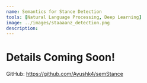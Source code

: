 ```yaml
---
name: Semantics for Stance Detection
tools: [Natural Language Processing, Deep Learning]
image: ../images/staaaanz_detection.png
description:
---
```


# Details Coming Soon!

GitHub: https://github.com/Ayushk4/semStance
